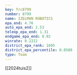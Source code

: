 ```yaml
---
key: frc8799
number: 8799
name: IZELMAN ROBOTICS
epa_end: 4.76
auto_epa_end: 2.53
teleop_epa_end: 1.31
endgame_epa_end: 0.92
winrate: 0.2222
district_epa_rank: 1695
district_epa_percentile: 0.0589
type: Team
---
```

[[2024tuis2]]
